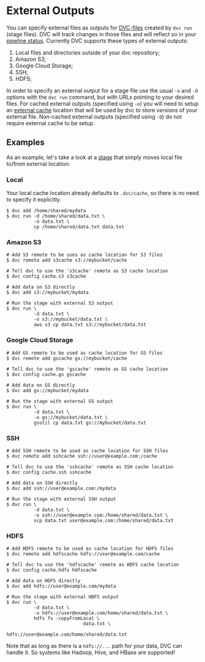 # External Outputs

You can specify external files as outputs for
[DVC-files](/doc/user-guide/dvc-file-format) created by `dvc run` (stage files).
DVC will track changes in those files and will reflect so in your
[pipeline status](/doc/commands-reference/status). Currently DVC supports these
types of external outputs:

1. Local files and directories outside of your dvc repository;
2. Amazon S3;
3. Google Cloud Storage;
4. SSH;
5. HDFS;

In order to specify an external output for a stage file use the usual `-o` and
`-O` options with the `dvc run` command, but with URLs pointing to your desired
files. For cached external outputs (specified using `-o`) you will need to setup
an [external cache](/doc/commands-reference/config#cache) location that will be
used by dvc to store versions of your external file. Non-cached external outputs
(specified using `-O`) do not require external cache to be setup.

## Examples

As an example, let's take a look at a [stage](/doc/commands-reference/run) that
simply moves local file to/from external location:

### Local

Your local cache location already defaults to `.dvc/cache`, so there is no need
to specify it explicitly.

```dvc
$ dvc add /home/shared/mydata
$ dvc run -d /home/shared/data.txt \
          -o data.txt \
          cp /home/shared/data.txt data.txt
```

### Amazon S3

```dvc
# Add S3 remote to be uses as cache location for S3 files
$ dvc remote add s3cache s3://mybucket/cache

# Tell dvc to use the 's3cache' remote as S3 cache location
$ dvc config cache.s3 s3cache

# Add data on S3 directly
$ dvc add s3://mybucket/mydata

# Run the stage with external S3 output
$ dvc run \
          -d data.txt \
          -o s3://mybucket/data.txt \
          aws s3 cp data.txt s3://mybucket/data.txt
```

### Google Cloud Storage

```dvc
# Add GS remote to be used as cache location for GS files
$ dvc remote add gscache gs://mybucket/cache

# Tell dvc to use the 'gscache' remote as GS cache location
$ dvc config cache.gs gscache

# Add data on GS directly
$ dvc add gs://mybucket/mydata

# Run the stage with external GS output
$ dvc run \
          -d data.txt \
          -o gs://mybucket/data.txt \
          gsutil cp data.txt gs://mybucket/data.txt
```

### SSH

```dvc
# Add SSH remote to be used as cache location for SSH files
$ dvc remote add sshcache ssh://user@example.com:/cache

# Tell dvc to use the 'sshcache' remote as SSH cache location
$ dvc config cache.ssh sshcache

# Add data on SSH directly
$ dvc add ssh://user@example.com:/mydata

# Run the stage with external SSH output
$ dvc run \
          -d data.txt \
          -o ssh://user@example.com:/home/shared/data.txt \
          scp data.txt user@example.com:/home/shared/data.txt
```

### HDFS

```dvc
# Add HDFS remote to be used as cache location for HDFS files
$ dvc remote add hdfscache hdfs://user@example.com/cache

# Tell dvc to use the 'hdfscache' remote as HDFS cache location
$ dvc config cache.hdfs hdfscache

# Add data on HDFS directly
$ dvc add hdfs://user@example.com/mydata

# Run the stage with external HDFS output
$ dvc run \
          -d data.txt \
          -o hdfs://user@example.com/home/shared/data.txt \
          hdfs fs -copyFromLocal \
                            data.txt \
                            hdfs://user@example.com/home/shared/data.txt
```

Note that as long as there is a `hdfs://...` path for your data, DVC can handle
it. So systems like Hadoop, Hive, and HBase are supported!
